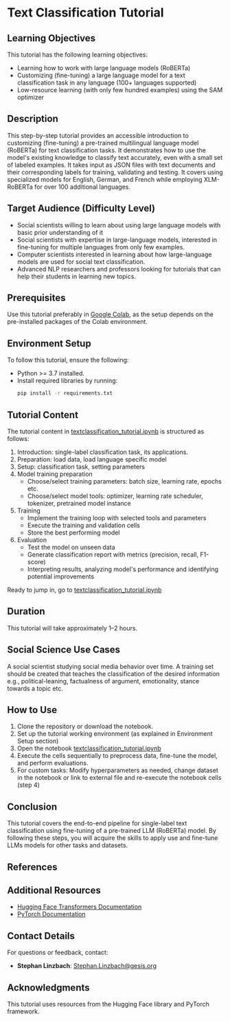 # Text Classification Tutorial

## Learning Objectives
This tutorial has the following learning objectives:
-	Learning how to work with large language models (RoBERTa)
-	Customizing (fine-tuning) a large language model for a text classification task in any language (100+ languages supported)
-	Low-resource learning (with only few hundred examples) using the SAM optimizer

## Description
This step-by-step tutorial provides an accessible introduction to customizing (fine-tuning) a pre-trained multilingual language model (RoBERTa) for text classification tasks. It demonstrates how to use the model's existing knowledge to classify text accurately, even with a small set of labeled examples. It takes input as JSON files with text documents and their corresponding labels for training, validating and testing. It covers using specialized models for English, German, and French while employing XLM-RoBERTa for over 100 additional languages.

## Target Audience (Difficulty Level)
-	Social scientists willing to learn about using large language models with basic prior understanding of it
-	Social scientists with expertise in large-language models, interested in fine-tuning for multiple languages from only few examples.
-	Computer scientists interested in learning about how large-language models are used for social text classification.
-	Advanced NLP researchers and professors looking for tutorials that can help their students in learning new topics.

## Prerequisites
Use this tutorial preferably in [Google Colab](https://colab.research.google.com/github/Stephan-Linzbach/Text-Classification-with-Pretrained-Language-Models/blob/main/textclassification_tutorial.ipynb), as the setup depends on the pre-installed packages of the Colab environment.

## Environment Setup
To follow this tutorial, ensure the following:
- Python >= 3.7 installed.
- Install required libraries by running:
  ```bash
  pip install -r requirements.txt
  ```

## Tutorial Content
The tutorial content in [textclassification_tutorial.ipynb](textclassification_tutorial.ipynb) is structured as follows:
1. Introduction: single-label classification task, its applications.
2. Preparation: load data, load language specific model
3. Setup: classification task, setting parameters
4. Model training preparation
   - Choose/select training parameters: batch size, learning rate, epochs etc.
   - Choose/select model tools: optimizer, learning rate scheduler, tokenizer, pretrained model instance 
5. Training
   - Implement the training loop with selected tools and parameters
   - Execute the training and validation cells
   - Store the best performing model
6. Evaluation
   - Test the model on unseen data
   - Generate classification report with metrics (precision, recall, F1-score)
   - Interpreting results, analyzing model's performance and identifying potential improvements

Ready to jump in, go to [textclassification_tutorial.ipynb](textclassification_tutorial.ipynb)

## Duration
This tutorial will take approximately 1–2 hours.

## Social Science Use Cases 
A social scientist studying social media behavior over time. A training set should be created that teaches the classification of the desired information e.g., political-leaning, factualness of argument, emotionality, stance towards a topic etc.

## How to Use
1. Clone the repository or download the notebook.
2. Set up the tutorial working environment (as explained in Environment Setup section)
3. Open the notebook [textclassification_tutorial.ipynb](textclassification_tutorial.ipynb)
4. Execute the cells sequentially to preprocess data, fine-tune the model, and perform evaluations.
5. For custom tasks: Modify hyperparameters as needed, change dataset in the notebook or link to external file and re-execute the notebook cells (step 4)

## Conclusion
This tutorial covers the end-to-end pipeline for single-label text classification using fine-tuning of a pre-trained LLM (RoBERTa) model. By following these steps, you will acquire the skills to apply use and fine-tune LLMs models for other tasks and datasets.

## References

## Additional Resources
- [Hugging Face Transformers Documentation](https://huggingface.co/transformers/)
- [PyTorch Documentation](https://pytorch.org/)

## Contact Details
For questions or feedback, contact:

- **Stephan Linzbach**: [Stephan.Linzbach@gesis.org](mailto:Stephan.Linzbach@gesis.org)

## Acknowledgments
This tutorial uses resources from the Hugging Face library and PyTorch framework.
